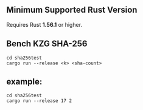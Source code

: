 ## Minimum Supported Rust Version

Requires Rust **1.56.1** or higher.

## Bench KZG SHA-256

```
cd sha256test
cargo run --release <k> <sha-count>
```

## example:
```
cd sha256test
cargo run --release 17 2
```
